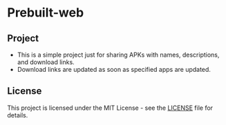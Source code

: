 # Prebuilt-web
## Project
- This is a simple project just for sharing APKs with names, descriptions, and download links.
- Download links are updated as soon as specified apps are updated.

## License
This project is licensed under the MIT License - see the [LICENSE](LICENSE) file for details.
